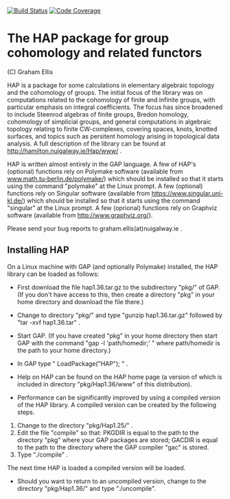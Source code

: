[![Build Status](https://github.com/gap-packages/hap/workflows/CI/badge.svg?branch=master)](https://github.com/gap-packages/hap/actions?query=workflow%3ACI+branch%3Amaster)
[![Code Coverage](https://codecov.io/github/gap-packages/hap/coverage.svg?branch=master&token=)](https://codecov.io/gh/gap-packages/hap)

# The HAP package for group cohomology and related functors

(C) Graham Ellis

HAP is a package for some calculations in elementary algebraic topology and
the cohomology of groups. The initial focus of the library was on computations 
related to the cohomology of finite and infinite groups, with particular 
emphasis on integral coefficients. The focus has since broadened to include 
Steenrod algebras of finite groups, Bredon homology, cohomology of simplicial 
groups, and general computations in algebraic topology relating to finite 
CW-complexes, covering spaces, knots, knotted surfaces, and topics such as
 persitent homology arising in topological data analysis. A full description 
of the library can be found at http://hamilton.nuigalway.ie/Hap/www/ .

HAP is written almost entirely in the GAP language. A few of HAP's (optional)
functions rely on Polymake software (available from
www.math.tu-berlin.de/polymake/) which should be installed so that it starts
using the command "polymake" at the Linux prompt. A few (optional) 
functions rely on Singular software (available from 
https://www.singular.uni-kl.de/) which should be installed so that it starts 
using the command "singular" at the Linux prompt. A few (oprional) functions
rely on Graphviz software (available from http://www.graphviz.org/).

Please send your bug reports to graham.ellis(at)nuigalway.ie .


## Installing HAP

On a Linux machine with GAP (and optionally Polymake) installed, the HAP
library can be loaded as follows:

* First download the file hap1.36.tar.gz to the subdirectory "pkg/" of GAP. (If
you don't have access to this, then create a directory "pkg" in your home
directory and download the file there.)

* Change to directory "pkg/" and type "gunzip hap1.36.tar.gz" followed by
"tar -xvf hap1.36.tar" .

* Start GAP. (If you have created "pkg" in your home directory then start GAP
with the command "gap -l 'path/homedir;' "   where path/homedir is the path to
your home directory.)

* In GAP type " LoadPackage("HAP"); " .

* Help on HAP can be found on the HAP home page (a version of which is
included in directory "pkg/Hap1.36/www" of this distribution).

* Performance can be significantly improved by using a compiled version of the
HAP library. A compiled version can be created by the following steps.

1. Change to the directory "pkg/Hap1.25/" .
2. Edit the file "compile" so that: PKGDIR is equal to the path to the
directory "pkg" where your GAP packages are stored; GACDIR is equal to the
path to the directory where the GAP compiler "gac" is stored.
3. Type "./compile" .

The next time HAP is loaded a compiled version will be loaded.

* Should you want to return to an uncompiled version, change to the directory
"pkg/Hap1.36/" and type "./uncompile".
